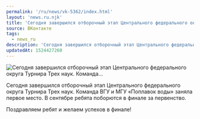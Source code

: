 ```yaml
---
permalink: '/ru/news/vk-5362/index.html'
layout: 'news.ru.njk'
title: 'Сегодня завершился отборочный этап Центрального федерального округа Турнира Трех наук.  Команда…'
source: ВКонтакте
tags:
  - news_ru
description: 'Сегодня завершился отборочный этап Центрального федерального округа Турнира Трех наук.  Команда…'
updatedAt: 1524427260
---
```

![Сегодня завершился отборочный этап Центрального федерального округа Турнира Трех наук.  Команда…](https://sun9-18.userapi.com/impf/VEDzv9xgw77SDeRYFeHzhmHqGkVT41xi0h5zQA/fYmxgVFqqKE.jpg?size=1250x838&quality=96&proxy=1&sign=dc9a5e72940034725adb95d4f8706c8a&c_uniq_tag=crcoPisEc1rpyMNFPpCNahOdZPgyibHsk1qFwap45oA&type=album)

Сегодня завершился отборочный этап Центрального федерального округа Турнира Трех наук.
Команда ВГУ и МГУ «Поплавок воды» заняла первое место. В сентябре ребята поборются в финале за первенство.

Поздравляем ребят и желаем успехов в финале!
